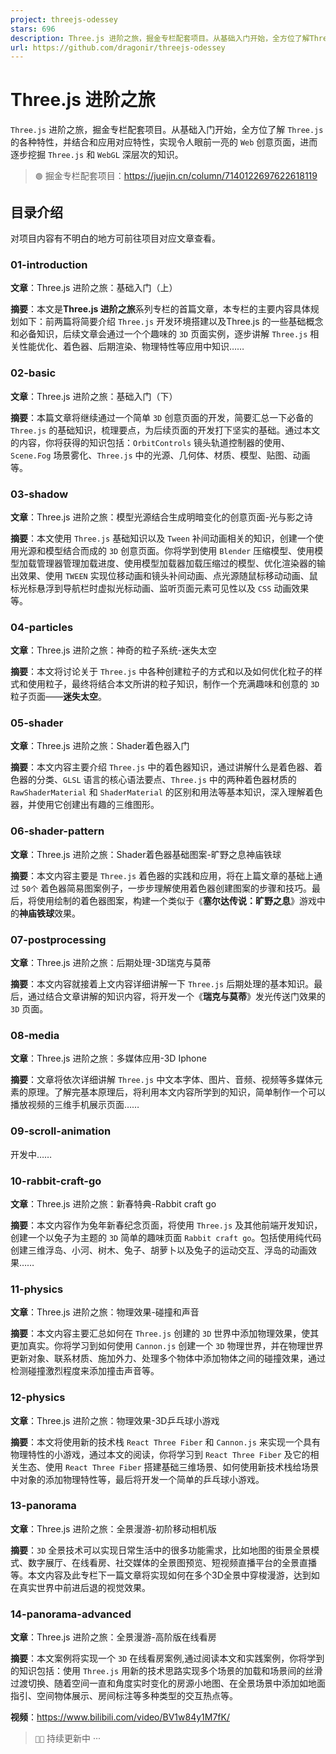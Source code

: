 ```yaml
---
project: threejs-odessey
stars: 696
description: Three.js 进阶之旅，掘金专栏配套项目。从基础入门开始，全方位了解Three.js的各种特性，并结合和应用对应特性，实现令人眼前一亮的Web创意页面，进而逐步挖掘Three.js和WebGL深层次的知识。 👇
url: https://github.com/dragonir/threejs-odessey
---
```


Three.js 进阶之旅
=============

`Three.js` 进阶之旅，掘金专栏配套项目。从基础入门开始，全方位了解 `Three.js` 的各种特性，并结合和应用对应特性，实现令人眼前一亮的 `Web` 创意页面，进而逐步挖掘 `Three.js` 和 `WebGL` 深层次的知识。

> `🟢` 掘金专栏配套项目：https://juejin.cn/column/7140122697622618119

目录介绍
----

对项目内容有不明白的地方可前往项目对应文章查看。

### 01-introduction

**文章**：Three.js 进阶之旅：基础入门（上）

**摘要**：本文是**Three.js 进阶之旅**系列专栏的首篇文章，本专栏的主要内容具体规划如下：前两篇将简要介绍 `Three.js` 开发环境搭建以及Three.js 的一些基础概念和必备知识，后续文章会通过一个个趣味的 `3D` 页面实例，逐步讲解 `Three.js` 相关性能优化、着色器、后期渲染、物理特性等应用中知识……

### 02-basic

**文章**：Three.js 进阶之旅：基础入门（下）

**摘要**：本篇文章将继续通过一个简单 `3D` 创意页面的开发，简要汇总一下必备的 `Three.js` 的基础知识，梳理要点，为后续页面的开发打下坚实的基础。通过本文的内容，你将获得的知识包括：`OrbitControls` 镜头轨道控制器的使用、`Scene.Fog` 场景雾化、`Three.js` 中的光源、几何体、材质、模型、贴图、动画等。

### 03-shadow

**文章**：Three.js 进阶之旅：模型光源结合生成明暗变化的创意页面-光与影之诗

**摘要**：本文使用 `Three.js` 基础知识以及 `Tween` 补间动画相关的知识，创建一个使用光源和模型结合而成的 `3D` 创意页面。你将学到使用 `Blender` 压缩模型、使用模型加载管理器管理加载进度、使用模型加载器加载压缩过的模型、优化渲染器的输出效果、使用 `TWEEN` 实现位移动画和镜头补间动画、点光源随鼠标移动动画、鼠标光标悬浮到导航栏时虚拟光标动画、监听页面元素可见性以及 `CSS` 动画效果等。

### 04-particles

**文章**：Three.js 进阶之旅：神奇的粒子系统-迷失太空

**摘要**：本文将讨论关于 `Three.js` 中各种创建粒子的方式和以及如何优化粒子的样式和使用粒子，最终将结合本文所讲的粒子知识，制作一个充满趣味和创意的 `3D` 粒子页面——**迷失太空**。

### 05-shader

**文章**：Three.js 进阶之旅：Shader着色器入门

**摘要**：本文内容主要介绍 `Three.js` 中的着色器知识，通过讲解什么是着色器、着色器的分类、`GLSL` 语言的核心语法要点、`Three.js` 中的两种着色器材质的 `RawShaderMaterial` 和 `ShaderMaterial` 的区别和用法等基本知识，深入理解着色器，并使用它创建出有趣的三维图形。

### 06-shader-pattern

**文章**：Three.js 进阶之旅：Shader着色器基础图案-旷野之息神庙铁球

**摘要**：本文内容主要是 `Three.js` 着色器的实践和应用，将在上篇文章的基础上通过 `50个` 着色器简易图案例子，一步步理解使用着色器创建图案的步骤和技巧。最后，将使用绘制的着色器图案，构建一个类似于《**塞尔达传说：旷野之息**》游戏中的**神庙铁球**效果。

### 07-postprocessing

**文章**：Three.js 进阶之旅：后期处理-3D瑞克与莫蒂

**摘要**：本文内容就接着上文内容详细讲解一下 `Three.js` 后期处理的基本知识。最后，通过结合文章讲解的知识内容，将开发一个《**瑞克与莫蒂**》发光传送门效果的 `3D` 页面。

### 08-media

**文章**：Three.js 进阶之旅：多媒体应用-3D Iphone

**摘要**：文章将依次详细讲解 `Three.js` 中文本字体、图片、音频、视频等多媒体元素的原理。了解完基本原理后，将利用本文内容所学到的知识，简单制作一个可以播放视频的三维手机展示页面……

### 09-scroll-animation

开发中……

### 10-rabbit-craft-go

**文章**：Three.js 进阶之旅：新春特典-Rabbit craft go

**摘要**：本文内容作为兔年新春纪念页面，将使用 `Three.js` 及其他前端开发知识，创建一个以兔子为主题的 `3D` 简单的趣味页面 `Rabbit craft go`。包括使用纯代码创建三维浮岛、小河、树木、兔子、胡萝卜以及兔子的运动交互、浮岛的动画效果……

### 11-physics

**文章**：Three.js 进阶之旅：物理效果-碰撞和声音

**摘要**：本文内容主要汇总如何在 `Three.js` 创建的 `3D` 世界中添加物理效果，使其更加真实。你将学习到如何使用 `Cannon.js` 创建一个 `3D` 物理世界，并在物理世界更新对象、联系材质、施加外力、处理多个物体中添加物体之间的碰撞效果，通过检测碰撞激烈程度来添加撞击声音等。

### 12-physics

**文章**：Three.js 进阶之旅：物理效果-3D乒乓球小游戏

**摘要**：本文将使用新的技术栈 `React Three Fiber` 和 `Cannon.js` 来实现一个具有物理特性的小游戏，通过本文的阅读，你将学习到 `React Three Fiber` 及它的相关生态、使用 `React Three Fiber` 搭建基础三维场景、如何使用新技术栈给场景中对象的添加物理特性等，最后将开发一个简单的乒乓球小游戏。

### 13-panorama

**文章**：Three.js 进阶之旅：全景漫游-初阶移动相机版

**摘要**：`3D` 全景技术可以实现日常生活中的很多功能需求，比如地图的街景全景模式、数字展厅、在线看房、社交媒体的全景图预览、短视频直播平台的全景直播等。本文内容及此专栏下一篇文章将实现如何在多个3D全景中穿梭漫游，达到如在真实世界中前进后退的视觉效果。

### 14-panorama-advanced

**文章**：Three.js 进阶之旅：全景漫游-高阶版在线看房

**摘要**：本文案例将实现一个 `3D` 在线看房案例,通过阅读本文和实践案例，你将学到的知识包括：使用 `Three.js` 用新的技术思路实现多个场景的加载和场景间的丝滑过渡切换、随着空间一直和角度实时变化的房源小地图、在全景场景中添加如地面指引、空间物体展示、房间标注等多种类型的交互热点等。

**视频**：https://www.bilibili.com/video/BV1w84y1M7fK/

> `👨‍💻` 持续更新中 ···
